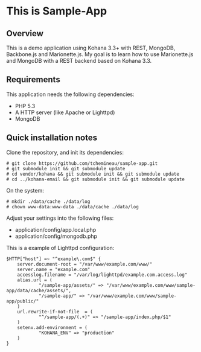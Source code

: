 This is Sample-App
==================

Overview
--------

This is a demo application using Kohana 3.3+ with REST, MongoDB, Backbone.js and Marionette.js.
My goal is to learn how to use Marionette.js and MongoDB with a REST backend based on Kohana 3.3.

Requirements
------------

This application needs the following dependencies:

  *   PHP 5.3
  *   A HTTP server (like Apache or Lighttpd)
  *   MongoDB


Quick installation notes
------------------------

Clone the repository, and init its dependencies:

    # git clone https://github.com/tchemineau/sample-app.git
    # git submodule init && git submodule update
    # cd vendor/kohana && git submodule init && git submodule update
    # cd ../kohana-email && git submodule init && git submodule update

On the system:

    # mkdir ./data/cache ./data/log
    # chown www-data:www-data ./data/cache ./data/log

Adjust your settings into the following files:
  *   application/config/app.local.php
  *   application/config/mongodb.php

This is a example of Lighttpd configuration:

    $HTTP["host"] =~ "^example\.com$" {
        server.document-root = "/var/www/example.com/www/"
        server.name = "example.com"
        accesslog.filename = "/var/log/lighttpd/example.com.access.log"
        alias.url = (
                "/sample-app/assets/" => "/var/www/example.com/www/sample-app/data/cache/assets/",
                "/sample-app/" => "/var/www/example.com/www/sample-app/public/"
        )
        url.rewrite-if-not-file  = (
                "^/sample-app/(.+)" => "/sample-app/index.php/$1"
        )
        setenv.add-environment = (
                "KOHANA_ENV" => "production"
        )
    }

